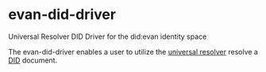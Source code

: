 # evan-did-driver
Universal Resolver DID Driver for the did:evan identity space

The evan-did-driver enables a user to utilize the [universal resolver](https://github.com/evannetwork/universal-resolver/tree/develop-evan-did-uni-resolver) resolve a [DID](https://api-blockchain-core.readthedocs.io/en/latest/profile/did.html) document.
